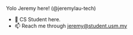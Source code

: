 Yolo Jeremy here! (@jeremylau-tech)
- 👀 CS Student here. 
- 📫 Reach me through jeremy@student.usm.my

<!---
jeremylau-tech/jeremylau-tech is a ✨ special ✨ repository because its `README.md` (this file) appears on your GitHub profile.
You can click the Preview link to take a look at your changes.
--->
